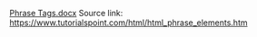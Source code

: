 [Phrase Tags.docx](https://github.com/LabibArefin123/HTML-Tutorials/files/7134722/Phrase.Tags.docx)
Source link: https://www.tutorialspoint.com/html/html_phrase_elements.htm
